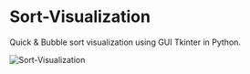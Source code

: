 # Sort-Visualization

Quick & Bubble sort visualization using GUI Tkinter in Python.

![Sort-Visualization](https://user-images.githubusercontent.com/52734498/102243623-f4519e80-3f2d-11eb-9f98-af1c95a4d1f5.gif)
